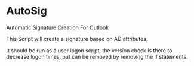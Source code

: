 AutoSig
=======

Automatic Signature Creation For Outlook

This Script will create a signature based on AD attributes.

It should be run as a user logon script, the version check is there to decrease logon times, but can be removed by removing the if statements.

